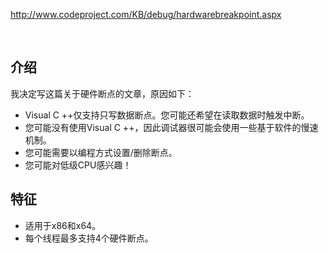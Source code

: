 <p><a title="http://www.codeproject.com/KB/debug/hardwarebreakpoint.aspx" href="http://www.codeproject.com/KB/debug/hardwarebreakpoint.aspx">http://www.codeproject.com/KB/debug/hardwarebreakpoint.aspx</a></p><p>&nbsp;<br /></p>

## 介绍

我决定写这篇关于硬件断点的文章，原因如下：

- Visual C ++仅支持只写数据断点。您可能还希望在读取数据时触发中断。
- 您可能没有使用Visual C ++，因此调试器很可能会使用一些基于软件的慢速机制。
- 您可能需要以编程方式设置/删除断点。
- 您可能对低级CPU感兴趣！

## 特征

- 适用于x86和x64。
- 每个线程最多支持4个硬件断点。